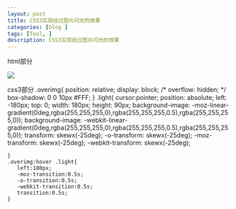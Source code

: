 ```yaml
---
layout: post
title: CSS3实现经过图片闪光的效果
categories: [blog ]
tags: [Tool, ]
description: CSS3实现经过图片闪光的效果
---
```


html部分
	<p>
	   <a><img src='http://www.nowamagic.net/librarys/images/201402/2014_02_15_01.jpg'></a>
	   <i></i>
	</p>
css3部分
	.overimg{
	   position: relative;
	   display: block;
	   /* overflow: hidden; */
	   box-shadow: 0 0 10px #FFF;
	}
	.light{
	   cursor:pointer;
	   position: absolute;
	   left: -180px;
	   top: 0;
	   width: 180px;
	   height: 90px;
	   background-image: -moz-linear-gradient(0deg,rgba(255,255,255,0),rgba(255,255,255,0.5),rgba(255,255,255,0));
	   background-image: -webkit-linear-gradient(0deg,rgba(255,255,255,0),rgba(255,255,255,0.5),rgba(255,255,255,0));
	   transform: skewx(-25deg);
	   -o-transform: skewx(-25deg);
	   -moz-transform: skewx(-25deg);
	   -webkit-transform: skewx(-25deg);

	}
	.overimg:hover .light{
	   left:180px;
	   -moz-transition:0.5s;
	   -o-transition:0.5s;
	   -webkit-transition:0.5s;
	   transition:0.5s;
	}
